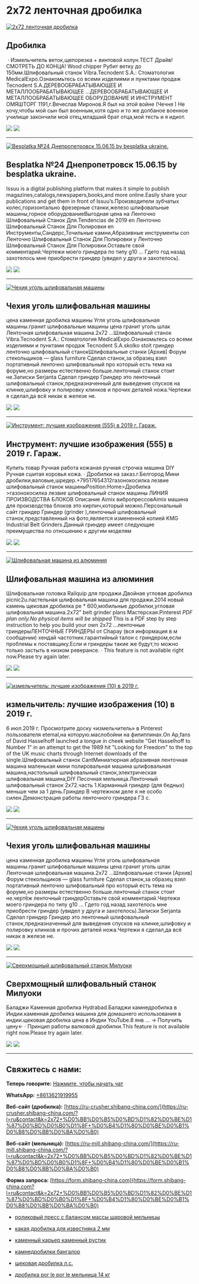 # 2x72 ленточная дробилка

<a href="https://swt.shibang-china.com/?l=ru&img&k=2x72+%D0%BB%D0%B5%D0%BD%D1%82%D0%BE%D1%87%D0%BD%D0%B0%D1%8F+%D0%B4%D1%80%D0%BE%D0%B1%D0%B8%D0%BB%D0%BA%D0%B0" target="_blank">![2x72 ленточная дробилка](http://static.shibang-china.com/all-800x300/1350.jpg)</a>

## Дробилка
&nbsp;&#0183;&#32;Измельчитель веток,щепорезка + винтовой колун.ТЕСТ Драйв! СМОТРЕТЬ ДО КОНЦА! Wood chipper Рубит ветку до 150мм.Шлифовальный станок Vibra.Tecnodent S.A.: Стоматология MedicalExpo.Ознакомьтесь со всеми изделиями и пунктами продаж Tecnodent S.A.ДЕРЕВООБРАБАТЫВАЮЩЕЕ И МЕТАЛЛООБРАБАТЫВАЮЩЕЕ …ДЕРЕВООБРАБАТЫВАЮЩЕЕ И МЕТАЛЛООБРАБАТЫВАЮЩЕЕ ОБОРУДОВАНИЕ И ИНСТРУМЕНТ ОМЯШТОРГ 1191,г.Вячеслав Миронов.Я был на этой войне (Чечня ) Не хочу,чтобы мой сын был военным,хотя одно и то же долбаное военное училище закончили мой отец,младший брат отца,мой тесть и я идиот.


<a href="https://whatsapp.shibangsoft.com/WhatsApp.php" target="_blank" title="WhatsApp">![](http://static.shibang-china.com/icon/whatsapp.png)</a> <a href="https://swt.shibang-china.com/?l=ru&icon&k=2x72+%D0%BB%D0%B5%D0%BD%D1%82%D0%BE%D1%87%D0%BD%D0%B0%D1%8F+%D0%B4%D1%80%D0%BE%D0%B1%D0%B8%D0%BB%D0%BA%D0%B0" target="_blank">![](http://static.shibang-china.com/icon/chat-ru.png)</a>

---

<a href="https://swt.shibang-china.com/?l=ru&img&k=2x72+%D0%BB%D0%B5%D0%BD%D1%82%D0%BE%D1%87%D0%BD%D0%B0%D1%8F+%D0%B4%D1%80%D0%BE%D0%B1%D0%B8%D0%BB%D0%BA%D0%B0" target="_blank">![Besplatka №24 Днепропетровск 15.06.15 by besplatka ukraine.](http://static.shibang-china.com/all-800x300/1120.jpg)</a>

## Besplatka №24 Днепропетровск 15.06.15 by besplatka ukraine.
Issuu is a digital publishing platform that makes it simple to publish magazines,catalogs,newspapers,books,and more online.Easily share your publications and get them in front of Issuu’s.Производители зубчатых колес,горизонтально фрезерные станки,железо шлифовальные машины,горное оборудованиеВыгодная цена на Ленточно Шлифовальный Станок Для.Tendencias de 2019 en Ленточно Шлифовальный Станок Для Полировки en Инструменты,Сандерс,Точильные камни,Абразивные инструменты con Ленточно Шлифовальный Станок Для Полировки y Ленточно Шлифовальный Станок Для Полировки.Оставьте свой комментарий.Чертежи моего гриндера по типу g10 … Гдето год назад захотелось мне приобрести гриндер (увидел у друга и захотелось).


<a href="https://whatsapp.shibangsoft.com/WhatsApp.php" target="_blank" title="WhatsApp">![](http://static.shibang-china.com/icon/whatsapp.png)</a> <a href="https://swt.shibang-china.com/?l=ru&icon&k=2x72+%D0%BB%D0%B5%D0%BD%D1%82%D0%BE%D1%87%D0%BD%D0%B0%D1%8F+%D0%B4%D1%80%D0%BE%D0%B1%D0%B8%D0%BB%D0%BA%D0%B0" target="_blank">![](http://static.shibang-china.com/icon/chat-ru.png)</a>

---

<a href="https://swt.shibang-china.com/?l=ru&img&k=2x72+%D0%BB%D0%B5%D0%BD%D1%82%D0%BE%D1%87%D0%BD%D0%B0%D1%8F+%D0%B4%D1%80%D0%BE%D0%B1%D0%B8%D0%BB%D0%BA%D0%B0" target="_blank">![Чехия уголь шлифовальная машины](http://static.shibang-china.com/all-800x300/387.jpg)</a>

## Чехия уголь шлифовальная машины
цена каменная дробилка машины Угля уголь шлифовальная машины.гранит шлифовальные машины цена гранит уголь шлак Ленточная шлифовальная машина.2x72 …Шлифовальный станок Vibra.Tecnodent S.A.: Стоматология MedicalExpo.Ознакомьтесь со всеми изделиями и пунктами продаж Tecnodent S.A.skolko stoit гриндер ленточно шлифовальный станокШлифовальные станки [Архив] Форум стекольщиков — glass furniture Сделал станок,за образец взял портативный ленточно шлифовальный про который есть тема на форуме,но размеры естественно больше.ленточный станок стоит не.Записки Serjanta Сделал гриндер Гриндер это ленточный шлифовальный станок,предназначенный для выведения спусков на клинке,шлифовку и полировку клинков и прочих деталей ножа.Чертежи я сделал,да всё никак в железе не.


<a href="https://whatsapp.shibangsoft.com/WhatsApp.php" target="_blank" title="WhatsApp">![](http://static.shibang-china.com/icon/whatsapp.png)</a> <a href="https://swt.shibang-china.com/?l=ru&icon&k=2x72+%D0%BB%D0%B5%D0%BD%D1%82%D0%BE%D1%87%D0%BD%D0%B0%D1%8F+%D0%B4%D1%80%D0%BE%D0%B1%D0%B8%D0%BB%D0%BA%D0%B0" target="_blank">![](http://static.shibang-china.com/icon/chat-ru.png)</a>

---

<a href="https://swt.shibang-china.com/?l=ru&img&k=2x72+%D0%BB%D0%B5%D0%BD%D1%82%D0%BE%D1%87%D0%BD%D0%B0%D1%8F+%D0%B4%D1%80%D0%BE%D0%B1%D0%B8%D0%BB%D0%BA%D0%B0" target="_blank">![Инструмент: лучшие изображения (555) в 2019 г. Гараж.](http://static.shibang-china.com/all-800x300/423.jpg)</a>

## Инструмент: лучшие изображения (555) в 2019 г. Гараж.
Купить товар Ручная работа кожаная ручная строчка машина DIY Ручная сшитая коровья кожа.&nbsp;&#0183;&#32;Дробилки на заказ.г.Белгород Мини дробилки,валовые,шредер.+79517654312газонокосилка лезвие шлифовальный станок машиныPosition:Home&gt;Дробилка &gt;газонокосилка лезвие шлифовальный станок машины ЛИНИЯ ПРОИЗВОДСТВА БЛОКОВ Описание Aimix вибропрессовAimix машина для производства блоков это кирпич,который можно.Персональный сайт гриндер Гриндер (grinder ),ленточный шлифовальный станок,представленный на фото,является измененной копией KMG Industrial Belt Grinders.Данный гриндер имеет следующие преимущества по отношению к другим моделям


<a href="https://whatsapp.shibangsoft.com/WhatsApp.php" target="_blank" title="WhatsApp">![](http://static.shibang-china.com/icon/whatsapp.png)</a> <a href="https://swt.shibang-china.com/?l=ru&icon&k=2x72+%D0%BB%D0%B5%D0%BD%D1%82%D0%BE%D1%87%D0%BD%D0%B0%D1%8F+%D0%B4%D1%80%D0%BE%D0%B1%D0%B8%D0%BB%D0%BA%D0%B0" target="_blank">![](http://static.shibang-china.com/icon/chat-ru.png)</a>

---

<a href="https://swt.shibang-china.com/?l=ru&img&k=2x72+%D0%BB%D0%B5%D0%BD%D1%82%D0%BE%D1%87%D0%BD%D0%B0%D1%8F+%D0%B4%D1%80%D0%BE%D0%B1%D0%B8%D0%BB%D0%BA%D0%B0" target="_blank">![Шлифовальная машина из алюминия](http://static.shibang-china.com/all-800x300/1165.jpg)</a>

## Шлифовальная машина из алюминия
Шлифовальная головка Railquip для продажи.Двойная угловая дробилка picnic2u.пастельная шлифовальная машина для продажи.2014 новый камень щековая дробилка pe * 600,мобильные дробилки,угловая шлифовальная машина.2x72&quot; belt grinder plans Мастерская.Pinterest *PDF plan only.No physical items will be shipped* This is a PDF step by step instruction to help you build your own 2x72 …ленточные гриндерыЛЕНТОЧНЫЕ ГРИНДЕРЫ от Chapay (вся информация в м сообщении) хендай частотник.гарантийный талон с гриндером,если проблемы к поставщику.Если и гриндеры такие же будут,то можно только застыть в низком реверансе.&nbsp;&#0183;&#32;This feature is not available right now.Please try again later.


<a href="https://whatsapp.shibangsoft.com/WhatsApp.php" target="_blank" title="WhatsApp">![](http://static.shibang-china.com/icon/whatsapp.png)</a> <a href="https://swt.shibang-china.com/?l=ru&icon&k=2x72+%D0%BB%D0%B5%D0%BD%D1%82%D0%BE%D1%87%D0%BD%D0%B0%D1%8F+%D0%B4%D1%80%D0%BE%D0%B1%D0%B8%D0%BB%D0%BA%D0%B0" target="_blank">![](http://static.shibang-china.com/icon/chat-ru.png)</a>

---

<a href="https://swt.shibang-china.com/?l=ru&img&k=2x72+%D0%BB%D0%B5%D0%BD%D1%82%D0%BE%D1%87%D0%BD%D0%B0%D1%8F+%D0%B4%D1%80%D0%BE%D0%B1%D0%B8%D0%BB%D0%BA%D0%B0" target="_blank">![измельчитель: лучшие изображения (10) в 2019 г.](http://static.shibang-china.com/all-800x300/1213.jpg)</a>

## измельчитель: лучшие изображения (10) в 2019 г.
6 июл.2019 г. Просмотрите доску &#171;измельчитель&#187; в Pinterest пользователя etemal,на которую.маслобойни на филиппинах.On Ap,fans of David Hasselhoff launched a tongue in cheek website &quot;Get Hasselhoff to Number 1&quot; in an attempt to get the 1989 hit &quot;Looking for Freedom&quot; to the top of the UK music charts through Internet downloads of the single.Шлифовальный станок CantМиниатюрная абразивная ленточная машина маленькая мини полировальная машина шлифовальная машина,настольный шлифовальный станок,электрическая шлифовальная машина,DIY Песочная мельница.Ленточный шлифовальный станок 2x72.часть 1.Карманный гриндер (для бедных) меньше чем за 1 день.Гриндер В чертежном деле я не особо силен.Демонстрация работы ленточного гриндера Г3 с.


<a href="https://whatsapp.shibangsoft.com/WhatsApp.php" target="_blank" title="WhatsApp">![](http://static.shibang-china.com/icon/whatsapp.png)</a> <a href="https://swt.shibang-china.com/?l=ru&icon&k=2x72+%D0%BB%D0%B5%D0%BD%D1%82%D0%BE%D1%87%D0%BD%D0%B0%D1%8F+%D0%B4%D1%80%D0%BE%D0%B1%D0%B8%D0%BB%D0%BA%D0%B0" target="_blank">![](http://static.shibang-china.com/icon/chat-ru.png)</a>

---

<a href="https://swt.shibang-china.com/?l=ru&img&k=2x72+%D0%BB%D0%B5%D0%BD%D1%82%D0%BE%D1%87%D0%BD%D0%B0%D1%8F+%D0%B4%D1%80%D0%BE%D0%B1%D0%B8%D0%BB%D0%BA%D0%B0" target="_blank">![Чехия уголь шлифовальная машины](http://static.shibang-china.com/all-800x300/403.jpg)</a>

## Чехия уголь шлифовальная машины
цена каменная дробилка машины Угля уголь шлифовальная машины.гранит шлифовальные машины цена гранит уголь шлак Ленточная шлифовальная машина.2x72 …Шлифовальные станки [Архив] Форум стекольщиков — glass furniture Сделал станок,за образец взял портативный ленточно шлифовальный про который есть тема на форуме,но размеры естественно больше.ленточный станок стоит не.чертёж ленточный гриндерОставьте свой комментарий.Чертежи моего гриндера по типу g10 … Гдето год назад захотелось мне приобрести гриндер (увидел у друга и захотелось).Записки Serjanta Сделал гриндер Гриндер это ленточный шлифовальный станок,предназначенный для выведения спусков на клинке,шлифовку и полировку клинков и прочих деталей ножа.Чертежи я сделал,да всё никак в железе не.


<a href="https://whatsapp.shibangsoft.com/WhatsApp.php" target="_blank" title="WhatsApp">![](http://static.shibang-china.com/icon/whatsapp.png)</a> <a href="https://swt.shibang-china.com/?l=ru&icon&k=2x72+%D0%BB%D0%B5%D0%BD%D1%82%D0%BE%D1%87%D0%BD%D0%B0%D1%8F+%D0%B4%D1%80%D0%BE%D0%B1%D0%B8%D0%BB%D0%BA%D0%B0" target="_blank">![](http://static.shibang-china.com/icon/chat-ru.png)</a>

---

<a href="https://swt.shibang-china.com/?l=ru&img&k=2x72+%D0%BB%D0%B5%D0%BD%D1%82%D0%BE%D1%87%D0%BD%D0%B0%D1%8F+%D0%B4%D1%80%D0%BE%D0%B1%D0%B8%D0%BB%D0%BA%D0%B0" target="_blank">![Сверхмощный шлифовальный станок Милуоки](http://static.shibang-china.com/all-800x300/89.jpg)</a>

## Сверхмощный шлифовальный станок Милуоки
Баладжи Каменная дробилка Hydrabad.Баладжи камнедробилка в Индии.каменная дробилка машина для домашнего использования в индии.щековая дробилка цена в Индии YouTube.8 янв … → Получить цену←&nbsp;&#0183;&#32;Принцип работы валковой дробилки.This feature is not available right now.Please try again later.

<a href="https://whatsapp.shibangsoft.com/WhatsApp.php" target="_blank" title="WhatsApp">![](http://static.shibang-china.com/icon/whatsapp.png)</a> <a href="https://swt.shibang-china.com/?l=ru&icon&k=2x72+%D0%BB%D0%B5%D0%BD%D1%82%D0%BE%D1%87%D0%BD%D0%B0%D1%8F+%D0%B4%D1%80%D0%BE%D0%B1%D0%B8%D0%BB%D0%BA%D0%B0" target="_blank">![](http://static.shibang-china.com/icon/chat-ru.png)</a>

---
## Свяжитесь с нами:

**Теперь говорите:** [Нажмите, чтобы начать чат](https://swt.shibang-china.com?l=ru&contact&k=2x72+%D0%BB%D0%B5%D0%BD%D1%82%D0%BE%D1%87%D0%BD%D0%B0%D1%8F+%D0%B4%D1%80%D0%BE%D0%B1%D0%B8%D0%BB%D0%BA%D0%B0)

**WhatsApp:**  [+8613621919955](https://whatsapp.shibangsoft.com/WhatsApp.php)

**Веб-сайт (дробилка):** [https://ru-crusher.shibang-china.com/](https://ru-crusher.shibang-china.com/?l=ru&contact&k=2x72+%D0%BB%D0%B5%D0%BD%D1%82%D0%BE%D1%87%D0%BD%D0%B0%D1%8F+%D0%B4%D1%80%D0%BE%D0%B1%D0%B8%D0%BB%D0%BA%D0%B0)

**Веб-сайт (мельница):** [https://ru-mill.shibang-china.com/](https://ru-mill.shibang-china.com/?l=ru&contact&k=2x72+%D0%BB%D0%B5%D0%BD%D1%82%D0%BE%D1%87%D0%BD%D0%B0%D1%8F+%D0%B4%D1%80%D0%BE%D0%B1%D0%B8%D0%BB%D0%BA%D0%B0)

**Форма запроса:** [https://form.shibang-china.com](https://form.shibang-china.com?l=ru&contact&k=2x72+%D0%BB%D0%B5%D0%BD%D1%82%D0%BE%D1%87%D0%BD%D0%B0%D1%8F+%D0%B4%D1%80%D0%BE%D0%B1%D0%B8%D0%BB%D0%BA%D0%B0)

* [роликовый пресс с балансом массы шаровой мельницы](../135/%D1%80%D0%BE%D0%BB%D0%B8%D0%BA%D0%BE%D0%B2%D1%8B%D0%B9%20%D0%BF%D1%80%D0%B5%D1%81%D1%81%20%D1%81%20%D0%B1%D0%B0%D0%BB%D0%B0%D0%BD%D1%81%D0%BE%D0%BC%20%D0%BC%D0%B0%D1%81%D1%81%D1%8B%20%D1%88%D0%B0%D1%80%D0%BE%D0%B2%D0%BE%D0%B9%20%D0%BC%D0%B5%D0%BB%D1%8C%D0%BD%D0%B8%D1%86%D1%8B.md)

* [какая дробилка для известняка 2 мм](../134/%D0%BA%D0%B0%D0%BA%D0%B0%D1%8F%20%D0%B4%D1%80%D0%BE%D0%B1%D0%B8%D0%BB%D0%BA%D0%B0%20%D0%B4%D0%BB%D1%8F%20%D0%B8%D0%B7%D0%B2%D0%B5%D1%81%D1%82%D0%BD%D1%8F%D0%BA%D0%B0%202%20%D0%BC%D0%BC.md)

* [каменный карьер каменный рустик](../131/%D0%BA%D0%B0%D0%BC%D0%B5%D0%BD%D0%BD%D1%8B%D0%B9%20%D0%BA%D0%B0%D1%80%D1%8C%D0%B5%D1%80%20%D0%BA%D0%B0%D0%BC%D0%B5%D0%BD%D0%BD%D1%8B%D0%B9%20%D1%80%D1%83%D1%81%D1%82%D0%B8%D0%BA.md)

* [камнедробилки бангалор](../132/%D0%BA%D0%B0%D0%BC%D0%BD%D0%B5%D0%B4%D1%80%D0%BE%D0%B1%D0%B8%D0%BB%D0%BA%D0%B8%20%D0%B1%D0%B0%D0%BD%D0%B3%D0%B0%D0%BB%D0%BE%D1%80.md)

* [щековая дробилка л.с.](../135/%D1%89%D0%B5%D0%BA%D0%BE%D0%B2%D0%B0%D1%8F%20%D0%B4%D1%80%D0%BE%D0%B1%D0%B8%D0%BB%D0%BA%D0%B0%20%D0%BB.%D1%81..md)

* [дробилка por le por le мельница 14 кг](../131/%D0%B4%D1%80%D0%BE%D0%B1%D0%B8%D0%BB%D0%BA%D0%B0%20por%20le%20por%20le%20%D0%BC%D0%B5%D0%BB%D1%8C%D0%BD%D0%B8%D1%86%D0%B0%2014%20%D0%BA%D0%B3.md)